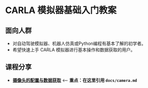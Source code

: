 # CARLA 模拟器基础入门教案

## 面向人群
- 对自动驾驶模拟器、机器人仿真或Python编程有基本了解的初学者。
- 希望快速上手 CARLA 模拟器进行基本操作和数据获取的用户。


## 课程分享
- [**摄像头的配置与数据获取**](docs/camera.md)  <-- **重点：在这里引用 `docs/camera.md`**
